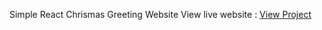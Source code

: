 Simple React Chrismas Greeting Website
View live website :
[View Project](https://adityamanojshinde.github.io/react_chismas_greeting/)
